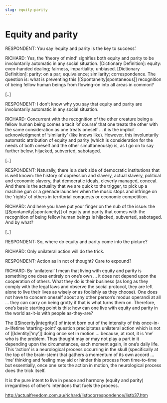 ```yaml
---
slug: equity-parity
---
```


# Equity and parity

RESPONDENT: You say ‘equity and parity is the key to success’.

RICHARD: Yes, the ‘theory of mind’ signifies both equity and parity to be involuntarily automatic in any social situation. [Dictionary Definition]: equity: even-handed dealing; fairness, impartiality; unbiased. [Dictionary Definition]: parity: on a par; equivalence; similarity; correspondence. The question is: what is preventing this [[Spontaneity|spontaneous]] recognition of being fellow human beings from flowing-on into all areas in common?

[..]

RESPONDENT: I don’t know why you say that equity and parity are involuntarily automatic in any social situation.

RICHARD: Concurrent with the recognition of the other creature being a fellow human being comes a tacit ‘of course’ that one treats the other with the same consideration as one treats oneself ... it is the implicit acknowledgment of ‘similarity’ (like knows like). However, this involuntarily automatic attribution of equity and parity (which is consideration for the needs of both oneself and the other simultaneously) is, as I go on to say further below, hijacked, subverted, sabotaged.

[..]

RESPONDENT: Naturally, there is a dark side of democratic institutions that is well known: the history of oppression and slavery, actual slavery, political and economic slavery, that democratic ideals, cleverly managed, conceal. And there is the actuality that we are quick to the trigger, to pick up a machine gun or a grenade launcher when the music stops and infringe on the ‘rights’ of others in territorial conquests or economic competition.

RICHARD: And here you have put your finger on the nub of the issue: the [[Spontaneity|spontaneity]] of equity and parity that comes with the recognition of being fellow human beings is hijacked, subverted, sabotaged. And by what?

[..]

RESPONDENT: So, where do equity and parity come into the picture?

RICHARD: Only unilateral action will do the trick.

RESPONDENT: Action as in not of thought? Care to expound?

RICHARD: By ‘unilateral’ I mean that living with equity and parity is something one does entirely on one’s own ... it does not depend upon the cooperation of others. What they do is their business (as long as they comply with the legal laws and observe the social protocol, they are left alone to live their lives as wisely or as foolishly as they choose). One does not have to concern oneself about any other person’s modus operandi at all ... they can carry on being grotty if that is what turns them on. Therefore, one’s basic starting point is this: how can one live with equity and parity in the world as-it-is with people as-they-are?

The [[Sincerity|integrity]] of intent born out of the intensity of this once-in-a-lifetime ‘starting-point’ question precipitates unilateral action which is not of [[Identity|‘my’]] doing once set in motion ... because, at root, it is ‘me’ who is the problem. Thus thought may or may not play a part in it depending upon the circumstances, each moment again, in one’s daily life. This ‘action’ is a neurological process occurring in the skull (specifically at the top of the brain-stem) that gathers a momentum of its own accord ... ‘me’ thinking and feeling may aid or hinder this process from time-to-time but essentially, once one sets the action in motion, the neurological process does the trick itself.

It is the pure intent to live in peace and harmony (equity and parity) irregardless of other’s intentions that fuels the process.

http://actualfreedom.com.au/richard/listbcorrespondence/listb37.htm
